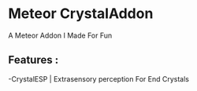 # Meteor CrystalAddon

A Meteor Addon I Made For Fun

## Features :

-CrystalESP | Extrasensory perception For End Crystals
